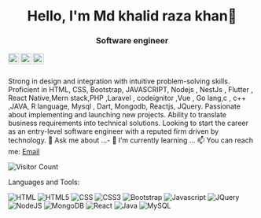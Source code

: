 <h1 align = "center">Hello, I'm Md khalid raza khan👋</h1>
<h3 align = "center">Software engineer</h3>

<a href="https://www.linkedin.com/in/mdkhalidrazakhan/">
  <img align="left" alt="Md khalid raza khan" width="22px" src="https://cdn.jsdelivr.net/npm/simple-icons@v3/icons/linkedin.svg" />
</a>
<a href="https://github.com/raza11409652">
  <img align="left" alt="Khalid Github" width="22px" src="https://cdn.jsdelivr.net/npm/simple-icons@v3/icons/github.svg" />
</a>
<a href="https://instagram.com/mdkhalidrazakhan/">
  <img align="left" alt="Murtuza Instagram" width="22px" src="https://cdn.jsdelivr.net/npm/simple-icons@v3/icons/instagram.svg" />
</a>

<br/>
<br/>




Strong in design and integration with intuitive problem-solving skills. Proficient in HTML, CSS, Bootstrap, JAVASCRIPT, Nodejs , NestJs , Flutter ,
React Native,Mern stack,PHP ,Laravel , codeignitor ,Vue , Go lang,c , c++ ,JAVA, R language,
Mysql , Dart, Mongodb, Reactjs, JQuery. Passionate about implementing and launching new projects. Ability to translate business 
requirements into technical solutions. Looking to start the career as an entry-level software engineer with a reputed firm driven by technology.
💬 Ask me about ...- 🌱 I’m currently learning ...
📫 You can reach me:  <a href="mailto:raza.11409652@lpu.in">Email</a>



![Visitor Count](https://profile-counter.glitch.me/raza11409652/count.svg)

Languages and Tools:


<img alt="HTML" src="https://img.shields.io/badge/html-%23E34F26.svg?style=flat-square&logo=html&logoColor=white"/> <img alt="HTML5" src="https://img.shields.io/badge/html5-%23E34F26.svg?style=flat-square&logo=html5&logoColor=white"/> <img alt="CSS" src="https://img.shields.io/badge/css-%231572B6.svg?style=flat-square&logo=css&logoColor=white"/> <img alt="CSS3" src="https://img.shields.io/badge/css3-%231572B6.svg?style=flat-square&logo=css3&logoColor=white"/> <img alt="Bootstrap" src="https://img.shields.io/badge/bootstrap-%23563D7C.svg?style=flat-square&logo=bootstrap&logoColor=white"/> <img alt="Javascript" src="https://img.shields.io/badge/Javascript-%23ED8B00.svg?style=flat-square&logo=Javascript&logoColor=white"/> <img alt="JQuery" src="https://img.shields.io/badge/JQuery-%23ED8B00.svg?style=flat-square&logo=JQuery&logoColor=white"/> <img alt="NodeJS" src="https://img.shields.io/badge/node.js-%2343853D.svg?style=flat-square&logo=node-dot-js&logoColor=white"/> <img alt="MongoDB" src ="https://img.shields.io/badge/MongoDB-%234ea94b.svg?style=flat-square&logo=mongodb&logoColor=white"/> <img alt="React" src="https://img.shields.io/badge/react-%2320232a.svg?style=flat-square&logo=react&logoColor=%2361DAFB"/> <img alt="Java" src="https://img.shields.io/badge/Java-%23ED8B00.svg?style=flat-square&logo=Java&logoColor=white"/> <img alt="MySQL" src="https://img.shields.io/badge/mysql-%2300f.svg?style=flat-square&logo=mysql&logoColor=white"/> 

